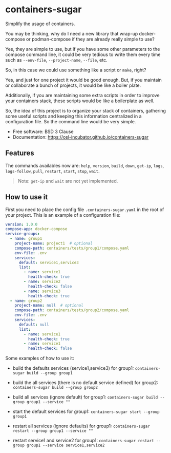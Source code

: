 # containers-sugar

Simplify the usage of containers.

You may be thinking, why do I need a new library that wrap-up
docker-compose or podman-compose if they are already really simple to use?

Yes, they are simple to use, but if you have some other parameters to
the compose command line, it could be very tedious to write them every time
such as `--env-file`, `--project-name`, `--file`, etc.

So, in this case we could use something like a script or `make`, right?

Yes, and just for one project it would be good enough. But, if you maintain
or collaborate a bunch of projects, it would be like a boiler plate.

Additionally, if you are maintaining some extra scripts in order to improve
your containers stack, these scripts would be like a boilerplate as well.

So, the idea of this project is to organize your stack of containers, 
gathering some useful scripts and keeping this information centralized in a
configuration file. So the command line would be very simple.


* Free software: BSD 3 Clause
* Documentation: https://osl-incubator.github.io/containers-sugar


## Features


The commands availables now are:
  `help`, `version`, `build`, `down`, `get-ip`,
  `logs`, `logs-follow`, `pull`, `restart`,
  `start`, `stop`, `wait`.

> Note: `get-ip` and `wait` are not yet implemented.


## How to use it

First you need to place the config file `.containers-sugar.yaml` in the root of your project. This is an example of a configuration file:

```yaml
version: 1.0.0
compose-app: docker-compose
service-groups:
  - name: group1
    project-name: project1  # optional
    compose-path: containers/tests/group1/compose.yaml
    env-file: .env
    services:
      default: service1,service3
      list:
        - name: service1
          health-check: true
        - name: service2
          health-check: false
        - name: service3
          health-check: true
  - name: group2
    project-name: null  # optional
    compose-path: containers/tests/group2/compose.yaml
    env-file: .env
    services:
      default: null
      list:
        - name: service1
          health-check: true
        - name: service1
          health-check: false
```


Some examples of how to use it:

* build the defaults services (service1,service3) for group1:
  `containers-sugar build --group group1`

* build the all services (there is no default service defined) for group2:
  `containers-sugar build --group group2`

* build all services (ignore default) for group1:
  `containers-sugar build --group group1 --service ""`

* start the default services for group1:
  `containers-sugar start --group group1`

* restart all services (ignore defaults) for group1:
  `containers-sugar restart --group group1 --service ""`

* restart service1 and service2 for group1:
  `containers-sugar restart --group group1 --service service1,service2`
